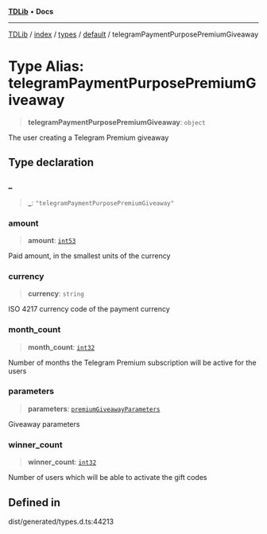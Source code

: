 [**TDLib**](../../../../../../README.md) • **Docs**

***

[TDLib](../../../../../../modules.md) / [index](../../../../../README.md) / [types](../../../README.md) / [default](../README.md) / telegramPaymentPurposePremiumGiveaway

# Type Alias: telegramPaymentPurposePremiumGiveaway

> **telegramPaymentPurposePremiumGiveaway**: `object`

The user creating a Telegram Premium giveaway

## Type declaration

### \_

> **\_**: `"telegramPaymentPurposePremiumGiveaway"`

### amount

> **amount**: [`int53`](int53.md)

Paid amount, in the smallest units of the currency

### currency

> **currency**: `string`

ISO 4217 currency code of the payment currency

### month\_count

> **month\_count**: [`int32`](int32.md)

Number of months the Telegram Premium subscription will be active for the users

### parameters

> **parameters**: [`premiumGiveawayParameters`](premiumGiveawayParameters.md)

Giveaway parameters

### winner\_count

> **winner\_count**: [`int32`](int32.md)

Number of users which will be able to activate the gift codes

## Defined in

dist/generated/types.d.ts:44213
